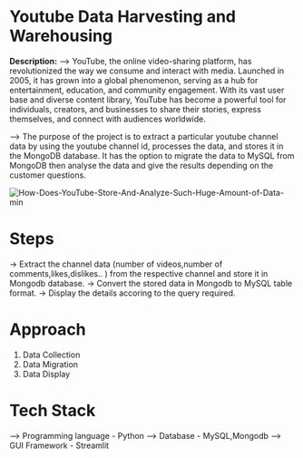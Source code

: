 # Youtube Data Harvesting and Warehousing

**Description:**
--> YouTube, the online video-sharing platform, has revolutionized the way we consume and interact with media. Launched in 2005, it has grown into a global phenomenon, serving as a hub for entertainment, education, and community engagement. With its vast user base and diverse content library, YouTube has become a powerful tool for individuals, creators, and businesses to share their stories, express themselves, and connect with audiences worldwide.

--> The purpose of the project is to extract a particular youtube channel data by using the youtube channel id, processes the data, and stores it in the MongoDB database. It has the option to migrate the data to MySQL from MongoDB then analyse the data and give the results depending on the customer questions.

![How-Does-YouTube-Store-And-Analyze-Such-Huge-Amount-of-Data-min](https://github.com/Srivathsan221/Youtube-Data-Harvesting/assets/61115411/59c886f1-7b6d-49ec-8256-8af6b7bd9612)


# Steps
-> Extract the channel data (number of videos,number of comments,likes,dislikes.. ) from the respective channel and store it in Mongodb      database.
-> Convert the stored data in Mongodb to MySQL table format.
-> Display the details accoring to the query required.

# Approach
1. Data Collection
2. Data Migration
3. Data Display

# Tech Stack
--> Programming language - Python
--> Database - MySQL,Mongodb
--> GUI Framework - Streamlit
